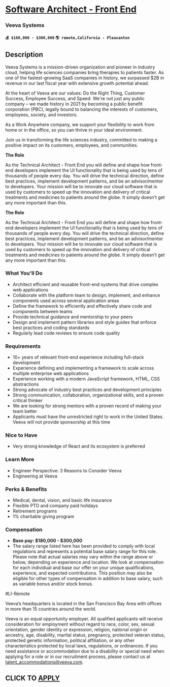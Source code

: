 # [Software Architect - Front End](https://www.remotewlb.com/apply/software-architect-front-end)  
### Veeva Systems  
#### `💰 $180,000 - $300,000` `🌎 remote,California - Pleasanton`  

## Description

Veeva Systems is a mission-driven organization and pioneer in industry cloud, helping life sciences companies bring therapies to patients faster. As one of the fastest-growing SaaS companies in history, we surpassed $2B in revenue in our last fiscal year with extensive growth potential ahead.

  

At the heart of Veeva are our values: Do the Right Thing, Customer Success, Employee Success, and Speed. We're not just any public company – we made history in 2021 by becoming a public benefit corporation (PBC), legally bound to balancing the interests of customers, employees, society, and investors.

  

As a Work Anywhere company, we support your flexibility to work from home or in the office, so you can thrive in your ideal environment.

  

Join us in transforming the life sciences industry, committed to making a positive impact on its customers, employees, and communities.

  

 **The Role**

  

As the Technical Architect - Front End you will define and shape how front-end developers implement the UI functionality that is being used by tens of thousands of people every day. You will drive the technical direction, define best practices, implement development patterns, and be an advisor/mentor to developers. Your mission will be to innovate our cloud software that is used by customers to speed up the innovation and delivery of critical treatments and medicines to patients around the globe. It simply doesn’t get any more important than this.

  

 **The Role**

  

As the Technical Architect - Front End you will define and shape how front-end developers implement the UI functionality that is being used by tens of thousands of people every day. You will drive the technical direction, define best practices, implement development patterns, and be an advisor/mentor to developers. Your mission will be to innovate our cloud software that is used by customers to speed up the innovation and delivery of critical treatments and medicines to patients around the globe. It simply doesn’t get any more important than this.

  

### What You'll Do

* Architect efficient and reusable front-end systems that drive complex web applications
* Collaborate with the platform team to design, implement, and enhance components used across several application areas
* Define the framework to efficiently and effectively share code and components between teams
* Provide technical guidance and mentorship to your peers
* Design and implement pattern libraries and style guides that enforce best practices and coding standards
* Regularly lead code reviews to ensure code quality

  

### Requirements

* 10+ years of relevant front-end experience including full-stack development
* Experience defining and implementing a framework to scale across multiple enterprise web applications
* Experience working with a modern JavaScript framework, HTML, CSS abstractions
* Strong advocate of industry best practices and development principles
* Strong communication, collaboration, organizational skills, and a proven critical thinker
* We are looking for strong mentors with a proven record of making your team better
* Applicants must have the unrestricted right to work in the United States. Veeva will not provide sponsorship at this time

  

### Nice to Have

* Very strong knowledge of React and its ecosystem is preferred

  

### Learn More

* Engineer Perspective: 3 Reasons to Consider Veeva
* Engineering at Veeva

  

### Perks & Benefits

* Medical, dental, vision, and basic life insurance
* Flexible PTO and company paid holidays
* Retirement programs
* 1% charitable giving program

  

### Compensation

*  **Base pay: $180,000 - $300,000**
* The salary range listed here has been provided to comply with local regulations and represents a potential base salary range for this role. Please note that actual salaries may vary within the range above or below, depending on experience and location. We look at compensation for each individual and base our offer on your unique qualifications, experience, and expected contributions. This position may also be eligible for other types of compensation in addition to base salary, such as variable bonus and/or stock bonus.

  

#LI-Remote

  

Veeva’s headquarters is located in the San Francisco Bay Area with offices in more than 15 countries around the world.

  

Veeva is an equal opportunity employer. All qualified applicants will receive consideration for employment without regard to race, color, sex, sexual orientation, gender identity or expression, religion, national origin or ancestry, age, disability, marital status, pregnancy, protected veteran status, protected genetic information, political affiliation, or any other characteristics protected by local laws, regulations, or ordinances. If you need assistance or accommodation due to a disability or special need when applying for a role or in our recruitment process, please contact us at talent_accommodations@veeva.com.

  
## CLICK TO [APPLY](https://www.remotewlb.com/apply/software-architect-front-end)

